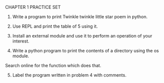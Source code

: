CHAPTER 1 PRACTICE SET

1. Write a program to print Twinkle twinkle little star poem in python.

2. Use REPL and print the table of 5 using it.

3. Install an external module and use it to perform an operation of your interest.

4. Write a python program to print the contents of a directory using the os module.

Search online for the function which does that.

5. Label the program written in problem 4 with comments.